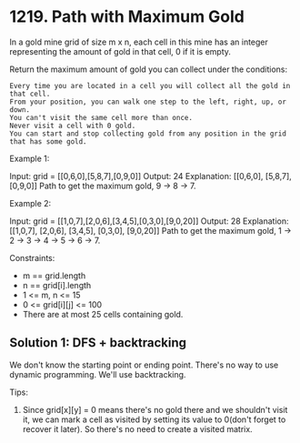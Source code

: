 # 1219. Path with Maximum Gold
In a gold mine grid of size m x n, each cell in this mine has an integer representing the amount of gold in that cell, 0 if it is empty.

Return the maximum amount of gold you can collect under the conditions:

    Every time you are located in a cell you will collect all the gold in that cell.
    From your position, you can walk one step to the left, right, up, or down.
    You can't visit the same cell more than once.
    Never visit a cell with 0 gold.
    You can start and stop collecting gold from any position in the grid that has some gold.

Example 1:

Input: grid = [[0,6,0],[5,8,7],[0,9,0]]
Output: 24
Explanation:
[[0,6,0],
 [5,8,7],
 [0,9,0]]
Path to get the maximum gold, 9 -> 8 -> 7.

Example 2:

Input: grid = [[1,0,7],[2,0,6],[3,4,5],[0,3,0],[9,0,20]]
Output: 28
Explanation:
[[1,0,7],
 [2,0,6],
 [3,4,5],
 [0,3,0],
 [9,0,20]]
Path to get the maximum gold, 1 -> 2 -> 3 -> 4 -> 5 -> 6 -> 7.

Constraints:

* m == grid.length
* n == grid[i].length
* 1 <= m, n <= 15
* 0 <= grid[i][j] <= 100
* There are at most 25 cells containing gold.

## Solution 1: DFS + backtracking
We don't know the starting point or ending point. There's no way to use dynamic programming. We'll use backtracking.

Tips:

1. Since grid[x][y] = 0 means there's no gold there and we shouldn't visit it, we can mark a cell as visited by setting its value to 0(don't forget to recover it later). So there's no need to create a visited matrix.